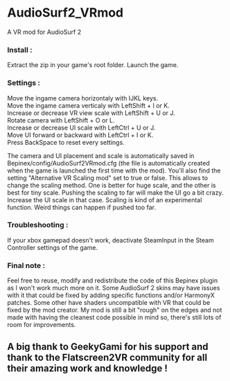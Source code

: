 # AudioSurf2_VRmod
A VR mod for AudioSurf 2

### Install :
Extract the zip in your game's root folder. Launch the game.

### Settings :
Move the ingame camera horizontaly with IJKL keys.<br>
Move the ingame camera verticaly with LeftShift + I or K.<br>
Increase or decrease VR view scale with LeftShift + U or J.<br>
Rotate camera with LeftShift + O or L.<br>
Increase or decrease UI scale with LeftCtrl + U or J.<br>
Move UI forward or backward with LeftCtrl + I or K.<br>
Press BackSpace to reset every settings.<br>

The camera and UI placement and scale is automatically saved in Bepinex/config/AudioSurf2VRmod.cfg (the file is automatically created when the game is launched the first time with the mod).
You'll also find the setting "Alternative VR Scaling mod" set to true or false. This allows to change the scaling method. One is better for huge scale, and the other is best for tiny scale. Pushing the scaling to far will make the UI go a bit crazy. Increase the UI scale in that case. Scaling is kind of an experimental function. Weird things can happen if pushed too far.

### Troubleshooting :
If your xbox gamepad doesn't work, deactivate SteamInput in the Steam Controller settings of the game.

### Final note :
Feel free to reuse, modify and redistribute the code of this Bepinex plugin as I won't work much more on it. Some AudioSurf 2 skins may have issues with it that could be fixed by adding specific functions and/or HarmonyX patches. Some other have shaders uncompatible with VR that could be fixed by the mod creator.
My mod is still a bit "rough" on the edges and not made with having the cleanest code possible in mind so, there's still lots of room for improvements.

## A big thank to GeekyGami for his support and thank to the Flatscreen2VR community for all their amazing work and knowledge !
